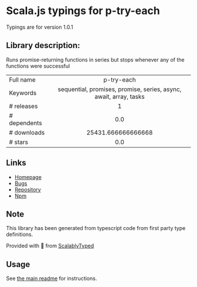 
# Scala.js typings for p-try-each

Typings are for version 1.0.1

## Library description:
Runs promise-returning functions in series but stops whenever any of the functions were successful

|                    |                 |
| ------------------ | :-------------: |
| Full name          | p-try-each |
| Keywords           | sequential, promises, promise, series, async, await, array, tasks |
| # releases         | 1 |
| # dependents       | 0.0 |
| # downloads        | 25431.666666666668 |
| # stars            | 0.0 |

## Links
- [Homepage](https://github.com/PedroMiguelSS/p-try-each#readme)
- [Bugs](https://github.com/PedroMiguelSS/p-try-each/issues)
- [Repository](https://github.com/PedroMiguelSS/p-try-each)
- [Npm](https://www.npmjs.com/package/p-try-each)
    


## Note
This library has been generated from typescript code from first party type definitions.

Provided with :purple_heart: from [ScalablyTyped](https://github.com/oyvindberg/ScalablyTyped)

## Usage
See [the main readme](../../readme.md) for instructions.


